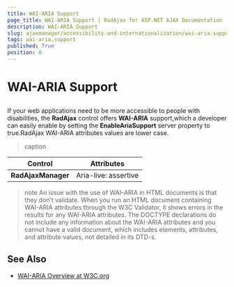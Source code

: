 ```yaml
---
title: WAI-ARIA Support
page_title: WAI-ARIA Support | RadAjax for ASP.NET AJAX Documentation
description: WAI-ARIA Support
slug: ajaxmanager/accessibility-and-internationalization/wai-aria-support
tags: wai-aria,support
published: True
position: 0
---
```


# WAI-ARIA Support





## 

If your web applications need to be more accessible to people with disabilities, the **RadAjax** control offers **WAI-ARIA** support,which a developer can easily enable by setting the **EnableAriaSupport** server property to true.RadAjax WAI-ARIA attributes values are lower case.


>caption  

|  **Control**  |  **Attributes**  |
| ------ | ------ |
| **RadAjaxManager** |Aria-live: assertive|

>note An issue with the use of WAI-ARIA in HTML documents is that they don’t validate. When you run an HTML document containing WAI-ARIA attributes through the W3C Validator, it shows errors in the results for any WAI-ARIA attributes. The DOCTYPE declarations do not include any information about the WAI-ARIA attributes and you cannot have a valid document, which includes elements, attributes, and attribute values, not detailed in its DTD-s.
>


## See Also

 * [WAI-ARIA Overview at W3C.org](https://www.w3.org/WAI/intro/aria)
